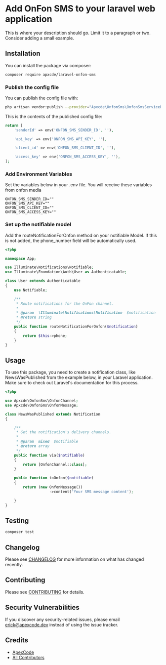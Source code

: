 # Add OnFon SMS to your laravel web application

This is where your description should go. Limit it to a paragraph or two. Consider adding a small example.

## Installation

You can install the package via composer:

```bash
composer require apxcde/laravel-onfon-sms
```

### Publish the config file

You can publish the config file with:

```bash
php artisan vendor:publish --provider="Apxcde\OnfonSms\OnfonSmsServiceProvider" --tag="onfon-sms-config"
```

This is the contents of the published config file:

```php
return [
    'senderId' => env('ONFON_SMS_SENDER_ID', ''),

    'api_key' => env('ONFON_SMS_API_KEY', ''),

    'client_id' => env('ONFON_SMS_CLIENT_ID', ''),

    'access_key' => env('ONFON_SMS_ACCESS_KEY', ''),
];
```

### Add Environment Variables

Set the variables below in your .env file. You will receive these variables from onfon media

```dotenv
ONFON_SMS_SENDER_ID=""
ONFON_SMS_API_KEY=""
ONFON_SMS_CLIENT_ID=""
ONFON_SMS_ACCESS_KEY=""
```

### Set up the notifiable model

Add the routeNotificationForOnfon method on your notifiable Model. If this is not added, the phone_number field will be automatically used.

```php
<?php

namespace App;

use Illuminate\Notifications\Notifiable;
use Illuminate\Foundation\Auth\User as Authenticatable;

class User extends Authenticatable
{
    use Notifiable;

    /**
     * Route notifications for the OnFon channel.
     *
     * @param  \Illuminate\Notifications\Notification  $notification
     * @return string
     */
    public function routeNotificationForOnfon($notification)
    {
        return $this->phone;
    }
}
```

## Usage

To use this package, you need to create a notification class, like NewsWasPublished from the example below, in your Laravel application. Make sure to check out Laravel's documentation for this process.

```php
<?php

use Apxcde\OnfonSms\OnfonChannel;
use Apxcde\OnfonSms\OnfonMessage;

class NewsWasPublished extends Notification
{

    /**
     * Get the notification's delivery channels.
     *
     * @param  mixed  $notifiable
     * @return array
     */
    public function via($notifiable)
    {
        return [OnfonChannel::class];
    }

    public function toOnfon($notifiable)
    {
		return (new OnfonMessage())
                    ->content('Your SMS message content');

    }
}
```

## Testing

```bash
composer test
```

## Changelog

Please see [CHANGELOG](CHANGELOG.md) for more information on what has changed recently.

## Contributing

Please see [CONTRIBUTING](.github/CONTRIBUTING.md) for details.

## Security Vulnerabilities

If you discover any security-related issues, please email erick@apexcode.dev instead of using the issue tracker.

## Credits

- [ApexCode](https://github.com/apxcde)
- [All Contributors](../../contributors)
